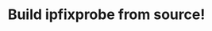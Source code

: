 ---
title: Build ipfixprobe from source!
description: You can build ipfixprobe from source codes available at <a href="https://github.com/CESNET/ipfixprobe">github</a>. 

instructions: 
    - 
      description: "Install requirements"
      code: 
        - "yum -y install wget curl net-tools gcc gcc-c++ git libtool libpcap-devel libunwind libssl-devel libpcap-devel"
    - 
       description: "Now get the ipfixprobe source codes"
       code: 
        - "git clone https://github.com/CESNET/ipfixprobe.git"
        - cd ipfixprobe
        - autoreconf -i
    - 
       description: "Ipfixprobe uses autotools to setup the build process. We encourage you to explore <code>./configure.sh -h </code> to see all the available options. Nevertheless, for standard (max 1Gbps) network monitoroing without any specialized tools, you should use following configuration."
       code: 
        - "./configure.sh --with-pcap --with-quic --with-unwind"
    - 
       description: "Then just make the ipfixprobe and install it. You might need root privileges for installation."
       code: 
        - "make -j 2"
        - "sudo make install"

    - 
       description: "Optional NEMEA plugin. Ipfixprobe can export data directly to NEMEA framework. If you want to use this feature, you need to install NEMEA dependencies and enable this feature in autotools script."
       code: 
        - "dnf install libtrap-devel unirec-devel"
        - "./configure.sh --with-pcap --with-quic --with-unwind --with-nemea"
        - "make -j 2"
        - sudo make install
---